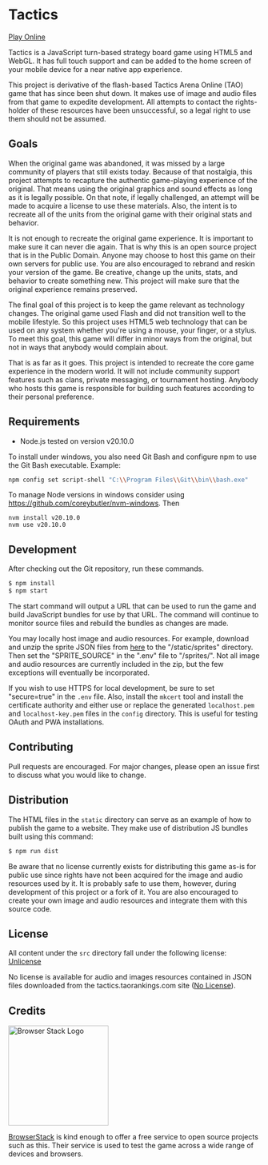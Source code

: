 # Tactics

[Play Online](https://tactics.taorankings.com/)

Tactics is a JavaScript turn-based strategy board game using HTML5 and WebGL.  It has full touch support and can be added to the home screen of your mobile device for a near native app experience.

This project is derivative of the flash-based Tactics Arena Online (TAO) game that has since been shut down.  It makes use of image and audio files from that game to expedite development.  All attempts to contact the rights-holder of these resources have been unsuccessful, so a legal right to use them should not be assumed.

## Goals

When the original game was abandoned, it was missed by a large community of players that still exists today.  Because of that nostalgia, this project attempts to recapture the authentic game-playing experience of the original.  That means using the original graphics and sound effects as long as it is legally possible.  On that note, if legally challenged, an attempt will be made to acquire a license to use these materials.  Also, the intent is to recreate all of the units from the original game with their original stats and behavior.

It is not enough to recreate the original game experience.  It is important to make sure it can never die again.  That is why this is an open source project that is in the Public Domain.  Anyone may choose to host this game on their own servers for public use.  You are also encouraged to rebrand and reskin your version of the game.  Be creative, change up the units, stats, and behavior to create something new.  This project will make sure that the original experience remains preserved.

The final goal of this project is to keep the game relevant as technology changes.  The original game used Flash and did not transition well to the mobile lifestyle.  So this project uses HTML5 web technology that can be used on any system whether you're using a mouse, your finger, or a stylus.  To meet this goal, this game will differ in minor ways from the original, but not in ways that anybody would complain about.

That is as far as it goes.  This project is intended to recreate the core game experience in the modern world.  It will not include community support features such as clans, private messaging, or tournament hosting.  Anybody who hosts this game is responsible for building such features according to their personal preference.

## Requirements
* Node.js tested on version v20.10.0

To install under windows, you also need Git Bash and configure npm to use the Git Bash executable.
Example:
```bash
npm config set script-shell "C:\\Program Files\\Git\\bin\\bash.exe"
```

To manage Node versions in windows consider using https://github.com/coreybutler/nvm-windows.
Then 
```
nvm install v20.10.0
nvm use v20.10.0
```

## Development
After checking out the Git repository, run these commands.

```bash
$ npm install
$ npm start
```

The start command will output a URL that can be used to run the game and build JavaScript bundles for use by that URL.  The command will continue to monitor source files and rebuild the bundles as changes are made.

You may locally host image and audio resources.  For example, download and unzip the sprite JSON files from [here](https://tactics.taorankings.com/sprites.zip) to the "/static/sprites" directory.  Then set the "SPRITE\_SOURCE" in the ".env" file to "/sprites/".  Not all image and audio resources are currently included in the zip, but the few exceptions will eventually be incorporated.

If you wish to use HTTPS for local development, be sure to set "secure=true" in the `.env` file.  Also, install the `mkcert` tool and install the certificate authority and either use or replace the generated `localhost.pem` and `localhost-key.pem` files in the `config` directory.  This is useful for testing OAuth and PWA installations.

## Contributing
Pull requests are encouraged. For major changes, please open an issue first to discuss what you would like to change.

## Distribution

The HTML files in the `static` directory can serve as an example of how to publish the game to a website.  They make use of distribution JS bundles built using this command:

```bash
$ npm run dist
```

Be aware that no license currently exists for distributing this game as-is for public use since rights have not been acquired for the image and audio resources used by it.  It is probably safe to use them, however, during development of this project or a fork of it.  You are also encouraged to create your own image and audio resources and integrate them with this source code.

## License
All content under the `src` directory fall under the following license:
[Unlicense](https://choosealicense.com/licenses/unlicense/)

No license is available for audio and images resources contained in JSON files downloaded from the tactics.taorankings.com site ([No License](https://choosealicense.com/no-permission/)).

## Credits
[<img src="https://user-images.githubusercontent.com/8408196/68429603-675de280-017c-11ea-9dba-a736d34dace3.png" alt="Browser Stack Logo" width="200">](https://www.browserstack.com/)

[BrowserStack](http://www.browserstack.com) is kind enough to offer a free service to open source projects such as this.  Their service is used to test the game across a wide range of devices and browsers.
